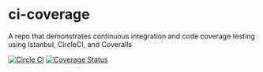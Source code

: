 ci-coverage
==============
A repo that demonstrates continuous integration and code coverage testing using Istanbul, CircleCI, and Coveralls

[![Circle CI](https://circleci.com/gh/andrewzey/ci-coverage.svg?style=shield&circle-token=34a4dc49bbdf9ce888e6d9585765ac74bbfe52f4)](https://circleci.com/gh/andrewzey/ci-coverage)
[![Coverage Status](http://img.shields.io/coveralls/andrewzey/ci-coverage.svg)](https://coveralls.io/r/andrewzey/ci-coverage?branch=master)

